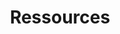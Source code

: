 ---
title: Ressources
content_blocks:
  - _bookshop_name: page-heading
    title: Ressources
    description: Vonge blog features productivity, tips, inspiration and strategies for massive profits. Find out how to set up a successful blog or how to make yours even better!
  - _bookshop_name: posts-list
    show_posts: true
    collection: ressources
---